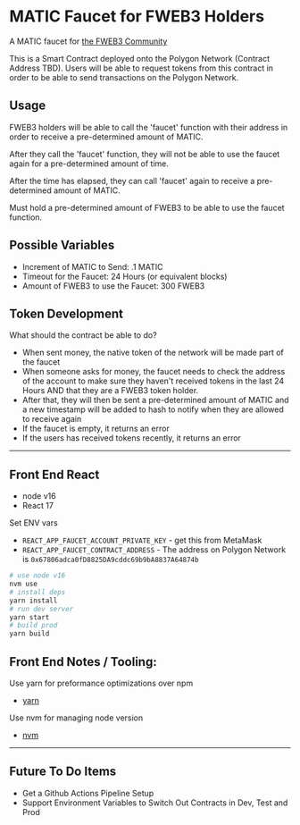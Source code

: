 # MATIC Faucet for FWEB3 Holders
A MATIC faucet for [the FWEB3 Community](https://fweb3.xyz/)

This is a Smart Contract deployed onto the Polygon Network (Contract Address TBD).
Users will be able to request tokens from this contract in order to be able to send transactions on the Polygon Network.

## Usage

FWEB3 holders will be able to call the 'faucet' function with their address in order to receive a pre-determined amount of MATIC.

After they call the 'faucet' function, they will not be able to use the faucet again for a pre-determined amount of time.

After the time has elapsed, they can call 'faucet' again to receive a pre-determined amount of MATIC.

Must hold a pre-determined amount of FWEB3 to be able to use the faucet function.


## Possible Variables

- Increment of MATIC to Send: .1 MATIC
- Timeout for the Faucet: 24 Hours (or equivalent blocks)
- Amount of FWEB3 to use the Faucet: 300 FWEB3


## Token Development

What should the contract be able to do?

- When sent money, the native token of the network will be made part of the faucet
- When someone asks for money, the faucet needs to check the address of the account to make sure they haven't received tokens in the last 24 Hours AND that they are a FWEB3 token holder. 
- After that, they will then be sent a pre-determined amount of MATIC and a new timestamp will be added to hash to notify when they are allowed to receive again
- If the faucet is empty, it returns an error
- If the users has received tokens recently, it returns an error

---
## Front End React
- node v16
- React 17

Set ENV vars
- `REACT_APP_FAUCET_ACCOUNT_PRIVATE_KEY` - get this from MetaMask
- `REACT_APP_FAUCET_CONTRACT_ADDRESS` - The address on Polygon Network is `0x67806adca0fD8825DA9cddc69b9bA8837A64874b`

```bash
# use node v16
nvm use
# install deps
yarn install
# run dev server
yarn start
# build prod
yarn build
```
## Front End Notes / Tooling:

Use yarn for preformance optimizations over npm
- [yarn](https://yarnpkg.com/)

Use nvm for managing node version
- [nvm](https://github.com/nvm-sh/nvm)


---
## Future To Do Items
- Get a Github Actions Pipeline Setup
- Support Environment Variables to Switch Out Contracts in Dev, Test and Prod
